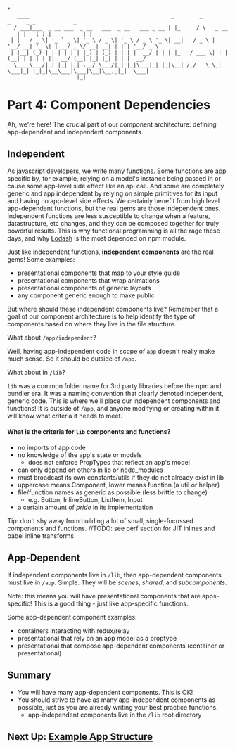 ```
*
   ____                                             _        _             _     _ _            _                  
  / ___|___  _ __ ___  _ __   ___  _ __   ___ _ __ | |_     / \   _ __ ___| |__ (_) |_ ___  ___| |_ _   _ _ __ ___
 | |   / _ \| '_ ` _ \| '_ \ / _ \| '_ \ / _ \ '_ \| __|   / _ \ | '__/ __| '_ \| | __/ _ \/ __| __| | | | '__/ _ \
 | |__| (_) | | | | | | |_) | (_) | | | |  __/ | | | |_   / ___ \| | | (__| | | | | ||  __/ (__| |_| |_| | | |  __/
  \____\___/|_| |_| |_| .__/ \___/|_| |_|\___|_| |_|\__| /_/   \_\_|  \___|_| |_|_|\__\___|\___|\__|\__,_|_|  \___|
                      |_|                                                                                          
```
# Part 4: Component Dependencies
Ah, we're here! The crucial part of our component architecture: defining app-dependent and independent components.

## Independent
As javascript developers, we write many functions. Some functions are app specific by, for example, relying on a model's instance being passed in or cause some app-level side effect like an api call. And some are completely generic and app independent by relying on simple primitives for its input and having no app-level side effects. We certainly benefit from high level app-dependent functions, but the real gems are those independent ones. Independent functions are less susceptible to change when a feature, datastructure, etc changes, and they can be composed together for truly powerful results. This is why functional programming is all the rage these days, and why [Lodash](https://lodash.com/) is the most depended on npm module.

Just like independent functions, __independent components__ are the real gems! Some examples:
- presentational components that map to your style guide
- presentational components that wrap animations
- presentational components of generic layouts
- any component generic enough to make public

But where should these independent components live? Remember that a goal of our component architecture is to help identify the type of components based on where they live in the file structure.

What about `/app/independent`?

Well, having app-independent code in scope of `app` doesn't really make much sense. So it should be outside of `/app`.

What about in `/lib`?

`lib` was a common folder name for 3rd party libraries before the npm and bundler era. It was a naming convention that clearly denoted independent, generic code. This is where we'll place our independent components and functions! It is outside of `/app`, and anyone modifying or creating within it will know what criteria it needs to meet.

#### What is the criteria for `lib` components and functions?
- no imports of app code
- no knowledge of the app's state or models
  - does not enforce PropTypes that reflect an app's model
- can only depend on others in lib or node_modules
- must broadcast its own constants/utils if they do not already exist in lib
- uppercase means Component, lower means function (a util or helper)
- file/function names as generic as possible (less brittle to change)
  - e.g. Button, InlineButton, ListItem, Input
- a certain amount of *pride* in its implementation

Tip: don't shy away from building a lot of small, single-focussed components and functions. //TODO: see perf section for JIT inlines and babel inline transforms

## App-Dependent
If independent components live in `/lib`, then app-dependent components must live in `/app`. Simple. They will be *scenes*, *shared*, and *subcomponents*.

Note: this means you will have presentational components that are apps-specific! This is a good thing - just like app-specific functions.

Some app-dependent component examples:
- containers interacting with redux/relay
- presentational that rely on an app model as a proptype
- presentational that compose app-dependent components (container or presentational)

## Summary
- You will have many app-dependent components. This is OK!
- You should strive to have as many app-independent components as possible, just as you are already writing your best practice functions.
  - app-independent components live in the `/lib` root directory

## Next Up: [Example App Structure](https://github.com/kylpo/react-playbook/blob/master/component-architecture/5_Example-App-Structure.md)
